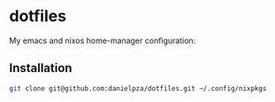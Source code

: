 # dotfiles

My emacs and nixos home-manager configuration:

## Installation

```sh
git clone git@github.com:danielpza/dotfiles.git ~/.config/nixpkgs
```
